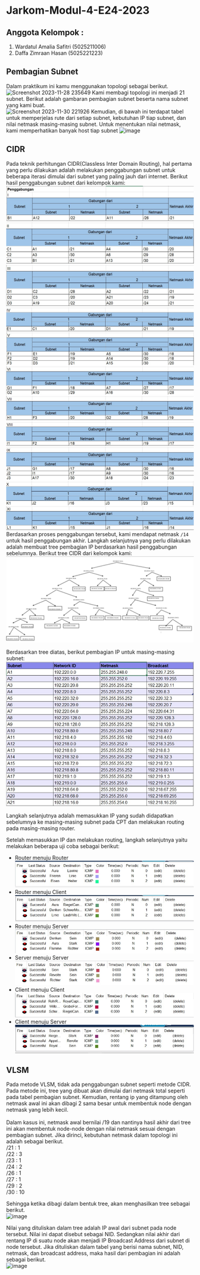 # Jarkom-Modul-4-E24-2023

## Anggota Kelompok :
1. Wardatul Amalia Safitri (5025211006) </br>
2. Daffa Zimraan Hasan (5025221223)

## Pembagian Subnet
Dalam praktikum ini kamu menggunakan topologi sebagai berikut. </br>
![Screenshot 2023-11-28 235649](https://github.com/wamalias/Jarkom-Modul-4-E24-2023/assets/111508713/95540f8f-c35d-47b2-b561-ac8b5153f5a9)
Kami membagi topologi ini menjadi 21 subnet. Berikut adalah gambaran pembagian subnet beserta nama subnet yang kami buat. </br>
![Screenshot 2023-11-30 221926](https://github.com/wamalias/Jarkom-Modul-4-E24-2023/assets/111508713/e16d0c56-cd10-4fe2-9fe3-ee2765151289)
Kemudian, di bawah ini terdapat tabel untuk memperjelas rute dari setiap subnet, kebutuhan IP tiap subnet, dan nilai netmask masing-masing subnet. Untuk menentukan nilai netmask, kami memperhatikan banyak host tiap subnet
![image](https://github.com/wamalias/Jarkom-Modul-4-E24-2023/assets/111508713/af4a4582-9198-4de8-9798-582441b24dcf)

## CIDR
Pada teknik perhitungan CIDR(Classless Inter Domain Routing), hal pertama yang perlu dilakukan adalah melakukan penggabungan subnet untuk beberapa iterasi dimulai dari subnet yang paling jauh dari internet. Berikut hasil penggabungan subnet dari kelompok kami: </br>
![penggabungan1](https://github.com/wamalias/Jarkom-Modul-4-E24-2023/blob/main/CIDR/penggabungan1.jpg)
![penggabungan2](https://github.com/wamalias/Jarkom-Modul-4-E24-2023/blob/main/CIDR/penggabungan2.jpg)
![penggabungan3](https://github.com/wamalias/Jarkom-Modul-4-E24-2023/blob/main/CIDR/penggabungan3.jpg)
![penggabungan4](https://github.com/wamalias/Jarkom-Modul-4-E24-2023/blob/main/CIDR/penggabungan4.jpg)
![penggabungan5](https://github.com/wamalias/Jarkom-Modul-4-E24-2023/blob/main/CIDR/penggabungan5.jpg)
![penggabungan6](https://github.com/wamalias/Jarkom-Modul-4-E24-2023/blob/main/CIDR/penggabungan6.jpg)
![penggabungan7](https://github.com/wamalias/Jarkom-Modul-4-E24-2023/blob/main/CIDR/penggabungan7.jpg)
![penggabungan8](https://github.com/wamalias/Jarkom-Modul-4-E24-2023/blob/main/CIDR/penggabungan8.jpg)
![penggabungan9](https://github.com/wamalias/Jarkom-Modul-4-E24-2023/blob/main/CIDR/penggabungan9.jpg)
![penggabungan10](https://github.com/wamalias/Jarkom-Modul-4-E24-2023/blob/main/CIDR/penggabungan10.jpg)
![penggabungan11](https://github.com/wamalias/Jarkom-Modul-4-E24-2023/blob/main/CIDR/penggabungan11.jpg)
Berdasarkan proses penggabungan tersebut, kami mendapat netmask `/14` untuk hasil penggabungan akhir. Langkah selanjutnya yang perlu dilakukan adalah membuat tree pembagian IP berdasarkan hasil penggabungan sebelumnya. Berikut tree CIDR dari kelompok kami: </br>
![cidrtree](https://github.com/wamalias/Jarkom-Modul-4-E24-2023/blob/main/CIDR/cidrtree.jpg)

Berdasarkan tree diatas, berikut pembagian IP untuk masing-masing subnet:
![pembagianip](https://github.com/wamalias/Jarkom-Modul-4-E24-2023/blob/main/CIDR/pembagianip.jpg)

Langkah selanjutnya adalah memasukkan IP yang sudah didapatkan sebelumnya ke masing-masing subnet pada CPT dan melakukan routing pada masing-masing router. </br>

Setelah memasukkan IP dan melakukan routing, langkah selanjutnya yaitu melakukan beberapa uji coba sebagai berikut:
- Router menuju Router </br>
![routertorouter](https://github.com/wamalias/Jarkom-Modul-4-E24-2023/blob/main/CIDR/routertorouter.jpg)
- Router menuju Client </br>
![routertoclient](https://github.com/wamalias/Jarkom-Modul-4-E24-2023/blob/main/CIDR/routertoclient.jpg)
- Router menuju Server </br>
![routertoserver](https://github.com/wamalias/Jarkom-Modul-4-E24-2023/blob/main/CIDR/routertoserver.jpg)
- Server menuju Server </br>
![servertoserver](https://github.com/wamalias/Jarkom-Modul-4-E24-2023/blob/main/CIDR/servertoserver.jpg)
- Client menuju Client </br>
![clienttoclient](https://github.com/wamalias/Jarkom-Modul-4-E24-2023/blob/main/CIDR/clienttoclient.jpg)
- Client menuju Server </br>
![clienttoserver](https://github.com/wamalias/Jarkom-Modul-4-E24-2023/blob/main/CIDR/clienttoserver.jpg)


## VLSM
Pada metode VLSM, tidak ada penggabungan subnet seperti metode CIDR. Pada metode ini, tree yang dibuat akan dimulai dari netmask total seperti pada tabel pembagian subnet. Kemudian, rentang ip yang ditampung oleh netmask awal ini akan dibagi 2 sama besar untuk membentuk node dengan netmask yang lebih kecil. </br>
</br>
Dalam kasus ini, netmask awal bernilai /19 dan nantinya hasil akhir dari tree ini akan membentuk node-node dengan nilai netmask sesuai dengan pembagian subnet. Jika dirinci, kebutuhan netmask dalam topologi ini adalah sebagai berikut. </br>
/21 : 1 </br>
/22 : 3 </br>
/23 : 1 </br>
/24 : 2 </br>
/26 : 1 </br>
/27 : 1 </br>
/29 : 2 </br>
/30 : 10 </br>

Sehingga ketika dibagi dalam bentuk tree, akan menghasilkan tree sebagai berikut.</br>
![image](https://github.com/wamalias/Jarkom-Modul-4-E24-2023/assets/111508713/36d3015e-dfdb-41fd-aab9-88c55a36a059)

Nilai yang dituliskan dalam tree adalah IP awal dari subnet pada node tersebut. Nilai ini dapat disebut sebagai NID. Sedangkan nilai akhir dari rentang IP di suatu node akan menjadi IP Broadcast Address dari subnet di node tersebut. Jika dituliskan dalam tabel yang berisi nama subnet, NID, netmask, dan broadcast address, maka hasil dari pembagian ini adalah sebagai berikut. </br>
![image](https://github.com/wamalias/Jarkom-Modul-4-E24-2023/assets/111508713/5e450be2-9dee-4cd4-8d68-9635ff39f1dd) </br>

